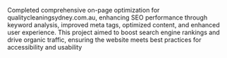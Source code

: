 Completed comprehensive on-page optimization for qualitycleaningsydney.com.au, enhancing SEO performance through keyword analysis, improved meta tags, optimized content, and enhanced user experience. This project aimed to boost search engine rankings and drive organic traffic, ensuring the website meets best practices for accessibility and usability
